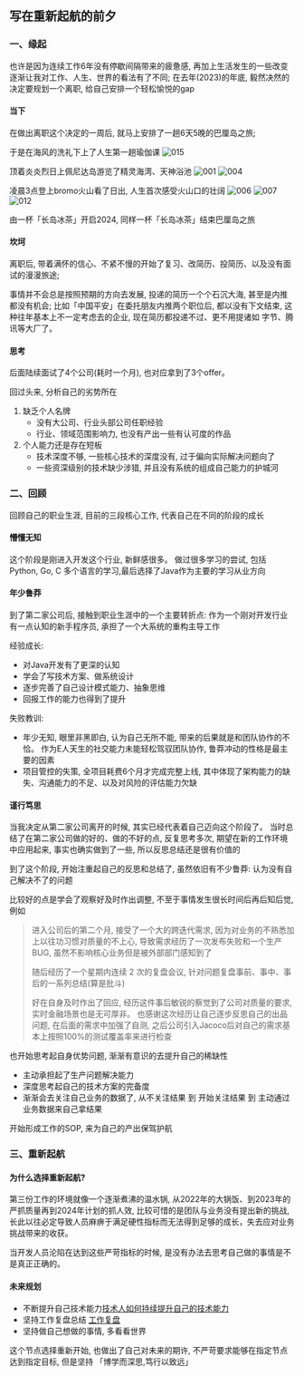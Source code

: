 ## 写在重新起航的前夕

### 一、缘起
也许是因为连续工作6年没有停歇间隔带来的疲惫感, 再加上生活发生的一些改变逐渐让我对工作、人生、世界的看法有了不同;  在去年(2023)的年底, 毅然决然的决定要规划一个离职, 给自己安排一个轻松愉悦的gap

#### 当下
在做出离职这个决定的一周后, 就马上安排了一趟6天5晚的巴厘岛之旅; 

于是在海风的洗礼下上了人生第一趟瑜伽课
![015](./bali2024/015.png)

顶着炎炎烈日上佩尼达岛游览了精灵海湾、天神浴池
![001](./bali2024/001.jpeg)
![004](./bali2024/004.jpeg)

凌晨3点登上bromo火山看了日出, 人生首次感受火山口的壮阔
![006](./bali2024/006.jpeg)
![007](./bali2024/007.jpeg)
![012](./bali2024/012.jpeg)

由一杯「长岛冰茶」开启2024, 同样一杯「长岛冰茶」结束巴厘岛之旅

#### 坎坷
离职后, 带着满怀的信心、不紧不慢的开始了复习、改简历、投简历、以及没有面试的漫漫旅途;

事情并不会总是按照预期的方向去发展, 投递的简历一个个石沉大海, 甚至是内推都没有机会; 比如「中国平安」在委托朋友内推两个职位后, 都以没有下文结束, 这种往年基本上不一定考虑去的企业, 现在简历都投递不过、更不用提诸如 字节、腾讯等大厂了。 

#### 思考
后面陆续面试了4个公司(耗时一个月), 也对应拿到了3个offer。 

回过头来, 分析自己的劣势所在  
1. 缺乏个人名牌
    -  没有大公司、行业头部公司任职经验
    -  行业、领域范围影响力, 也没有产出一些有认可度的作品
2. 个人能力还是存在短板
    -  技术深度不够, 一些核心技术的深度没有, 过于偏向实际解决问题向了
    -  一些资深级别的技术缺少涉猎, 并且没有系统的组成自己能力的护城河

### 二、回顾
回顾自己的职业生涯, 目前的三段核心工作, 代表自己在不同的阶段的成长

#### 懵懂无知
这个阶段是刚进入开发这个行业, 新鲜感很多。 做过很多学习的尝试, 包括Python, Go, C 多个语言的学习,最后选择了Java作为主要的学习从业方向


#### 年少鲁莽
到了第二家公司后, 接触到职业生涯中的一个主要转折点: 作为一个刚对开发行业有一点认知的新手程序员, 承担了一个大系统的重构主导工作 

经验成长:
- 对Java开发有了更深的认知
- 学会了写技术方案、做系统设计
- 逐步完善了自己设计模式能力、抽象思维
- 回报工作的能力也得到了提升

失败教训:
- 年少无知, 眼里非黑即白, 认为自己无所不能, 带来的后果就是和团队协作的不恰。 作为E人天生的社交能力未能轻松驾驭团队协作, 鲁莽冲动的性格是最主要的因素
- 项目管控的失策, 全项目耗费6个月才完成完整上线, 其中体现了架构能力的缺失、沟通能力的不足、以及对风险的评估能力欠缺

#### 谨行笃思
当我决定从第二家公司离开的时候, 其实已经代表着自己迈向这个阶段了。  当时总结了在第二家公司做的好的、做的不好的点, 反复思考多次, 期望在新的工作环境中应用起来, 事实也确实做到了一些, 所以反思总结还是很有价值的

到了这个阶段, 开始注重起自己的反思和总结了, 虽然依旧有不少鲁莽: 认为没有自己解决不了的问题 

比较好的点是学会了观察好及时作出调整, 不至于事情发生很长时间后再后知后觉, 例如
> 进入公司后的第二个月, 接受了一个大的跨迭代需求, 因为对业务的不熟悉加上以往功习惯对质量的不上心, 导致需求经历了一次发布失败和一个生产BUG, 虽然不影响核心业务但是被外部部门感知到了
>
> 随后经历了一个星期内连续 2 次的复盘会议, 针对问题复盘事前、事中、事后的一系列总结(算是批斗)
>
> 好在自身及时作出了回应, 经历这件事后敏锐的察觉到了公司对质量的要求, 实时金融场景也是无可厚非。 也感谢这次经历让自己逐步反思自己的出品问题, 在后面的需求中加强了自测, 之后公司引入Jacoco后对自己的需求基本上按照100%的测试覆盖率来进行检查  


也开始思考起自身优势问题, 渐渐有意识的去提升自己的稀缺性
- 主动承担起了生产问题解决能力
- 深度思考起自己的技术方案的完备度
- 渐渐会去关注自己业务的数据了, 从不关注结果 到 开始关注结果 到 主动通过业务数据来自己拿结果 

开始形成工作的SOP, 来为自己的产出保驾护航

### 三、重新起航

#### 为什么选择重新起航? 
第三份工作的环境就像一个逐渐煮沸的温水锅, 从2022年的大锅饭、到2023年的严抓质量再到2024年计划的抓人效, 比较可惜的是团队与业务没有提出新的挑战, 长此以往必定导致人员麻痹于满足硬性指标而无法得到足够的成长，失去应对业务挑战带来的收获。 

当开发人员沦陷在达到这些严苛指标的时候, 是没有办法去思考自己做的事情是不是真正正确的。 

#### 未来规划
- 不断提升自己技术能力[技术人如何持续提升自己的技术能力](技术人如何持续提升自己的技术能力.md)
- 坚持工作复盘总结 [工作复盘](工作复盘.md) 
- 坚持做自己想做的事情, 多看看世界

这个节点选择重新开始, 也做出了自己对未来的期许, 不严苛要求能够在指定节点达到指定目标, 但是坚持 「博学而深思,笃行以致远」